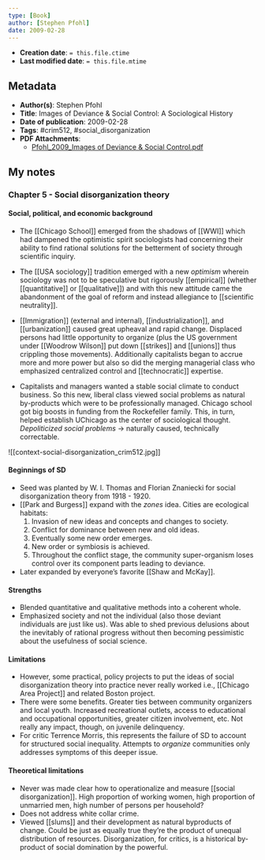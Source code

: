 ```yaml
---
type: [Book]
author: [Stephen Pfohl]
date: 2009-02-28
---
```


* **Creation date**: `= this.file.ctime`
* **Last modified date**: `= this.file.mtime`

## Metadata

* **Author(s)**: Stephen Pfohl
* **Title**: Images of Deviance & Social Control: A Sociological History
* **Date of publication**: 2009-02-28
* **Tags**: #crim512, #social_disorganization
* **PDF Attachments**:
  * [Pfohl_2009_Images of Deviance & Social Control.pdf](zotero://open-pdf/library/items/3Y4I3YUB)

## My notes

### Chapter 5 - Social disorganization theory

#### Social, political, and economic background

* The [[Chicago School]] emerged from the shadows of [[WWI]] which had dampened the optimistic spirit sociologists had concerning their ability to find rational solutions for the betterment of society through scientific inquiry.
  
* The [[USA sociology]] tradition emerged with a new *optimism* wherein sociology was not to be speculative but rigorously [[empirical]] (whether [[quantitative]] or [[qualitative]]) and with this new attitude came the abandonment of the goal of reform and instead allegiance to [[scientific neutrality]].
  
* [[Immigration]] (external and internal), [[industrialization]], and [[urbanization]] caused great upheaval and rapid change. Displaced persons had little opportunity to organize (plus the US government under [[Woodrow Wilson]] put down [[strikes]] and [[unions]] thus crippling those movements). Additionally capitalists began to accrue more and more power but also so did the merging managerial class who emphasized centralized control and [[technocratic]] expertise.
  
* Capitalists and managers wanted a stable social climate to conduct business. So this new, liberal class viewed social problems as natural by-products which were to be professionally managed. Chicago school got big boosts in funding from the Rockefeller family. This, in turn, helped establish UChicago as the center of sociological thought. *Depoliticized social problems* -> naturally caused, technically correctable.

![[context-social-disorganization_crim512.jpg]]

  #### Beginnings of SD
  
* Seed was planted by W. I. Thomas and Florian Znaniecki for social disorganization theory from 1918 - 1920.
* [[Park and Burgess]] expand with the *zones* idea. Cities are ecological habitats:
	1. Invasion of new ideas and concepts and changes to society.
	2. Conflict for dominance between new and old ideas.
	3. Eventually some new order emerges. 
	4. New order or symbiosis is achieved.
	5. Throughout the conflict stage, the community super-organism loses control over its component parts leading to deviance.
* Later expanded by everyone’s favorite [[Shaw and McKay]].

#### Strengths

* Blended quantitative and qualitative methods into a coherent whole.
* Emphasized society and not the individual (also those deviant individuals are just like us). Was able to shed previous delusions about the inevitably of rational progress without then becoming pessimistic about the usefulness of social science.

#### Limitations

* However, some practical, policy projects to put the ideas of social disorganization theory into practice never really worked i.e., [[Chicago Area Project]] and related Boston project.
* There were some benefits. Greater ties between community organizers and local youth. Increased recreational outlets, access to educational and occupational opportunities, greater citizen involvement, etc. Not really any impact, though, on juvenile delinquency.
* For critic Terrence Morris, this represents the failure of SD to account for structured social inequality. Attempts to *organize* communities only addresses symptoms of this deeper issue.

#### Theoretical limitations

* Never was made clear how to operationalize and measure [[social disorganization]]. High proportion of working women, high proportion of unmarried men, high number of persons per household?
* Does not address white collar crime.
* Viewed [[slums]] and their development as natural byproducts of change. Could be just as equally true they’re the product of unequal distribution of resources. Disorganization, for critics, is a historical by-product of social domination by the powerful.